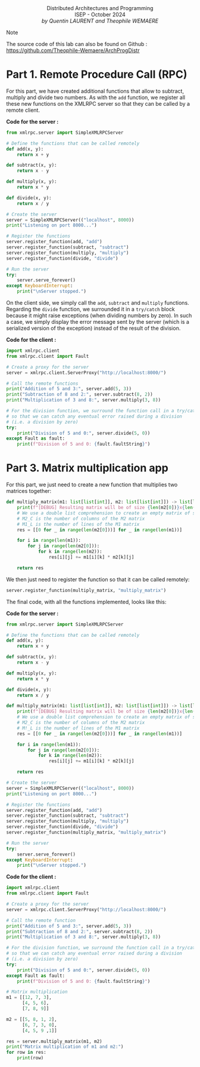 <html>
	<center>Distributed Architectures and Programming</center>
	<center>ISEP - October 2024</center>
	<center style="font-style:italic">by Quentin LAURENT and Theophile WEMAERE</center>
</html>

> [!NOTE]
> The source code of this lab can also be found on Github :
> https://github.com/Theophile-Wemaere/ArchProgDistr


# Part 1. Remote Procedure Call (RPC)

For this part, we have created additional functions that allow to subtract, multiply and divide two numbers. As with the `add` function, we register all these new functions on the XMLRPC server so that they can be called by a remote client.

**Code for the server :**
```python
from xmlrpc.server import SimpleXMLRPCServer

# Define the functions that can be called remotely
def add(x, y):
    return x + y

def subtract(x, y):
    return x - y

def multiply(x, y):
    return x * y

def divide(x, y):
    return x / y

# Create the server
server = SimpleXMLRPCServer(("localhost", 8000))
print("Listening on port 8000...")

# Register the functions
server.register_function(add, "add")
server.register_function(subtract, "subtract")
server.register_function(multiply, "multiply")
server.register_function(divide, "divide")

# Run the server
try:
    server.serve_forever()
except KeyboardInterrupt:
    print("\nServer stopped.")

```

On the client side, we simply call the `add`, `subtract` and `multiply` functions. Regarding the `divide` function, we surrounded it in a `try/catch` block because it might raise exceptions (when dividing numbers by zero). In such a case, we simply display the error message sent by the server (which is a serialized version of the exception) instead of the result of the division.

<div style="page-break-after: always;"></div>

**Code for the client :**
```python
import xmlrpc.client
from xmlrpc.client import Fault

# Create a proxy for the server
server = xmlrpc.client.ServerProxy("http://localhost:8000/")

# Call the remote functions
print("Addition of 5 and 3:", server.add(5, 3))
print("Subtraction of 8 and 2:", server.subtract(8, 2))
print("Multiplication of 3 and 8:", server.multiply(3, 8))

# For the division function, we surround the function call in a try/catch
# so that we can catch any eventual error raised during a division
# (i.e. a division by zero)
try:
    print("Division of 5 and 0:", server.divide(5, 0))
except Fault as fault:
    print(f"Division of 5 and 0: {fault.faultString}")

```


# Part 3. Matrix multiplication app

For this part, we just need to create a new function that multiplies two matrices together:

```python
def multiply_matrix(m1: list[list[int]], m2: list[list[int]]) -> list[list[int]]:
    print(f"[DEBUG] Resulting matrix will be of size {len(m2[0])}x{len(m1)}")
    # We use a double list comprehension to create an empty matrix of size M2_C x M1_L where:
    # M2_C is the number of columns of the M2 matrix
    # M1_L is the number of lines of the M1 matrix
    res = [[0 for _ in range(len(m2[0]))] for _ in range(len(m1))]

    for i in range(len(m1)):
        for j in range(len(m2[0])):
            for k in range(len(m2)):
                res[i][j] += m1[i][k] * m2[k][j]

    return res

```

We then just need to register the function so that it can be called remotely:

```python
server.register_function(multiply_matrix, "multiply_matrix")
```

<div style="page-break-after: always;"></div>

The final code, with all the functions implemented, looks like this:

**Code for the server :**
```python
from xmlrpc.server import SimpleXMLRPCServer

# Define the functions that can be called remotely
def add(x, y):
    return x + y

def subtract(x, y):
    return x - y

def multiply(x, y):
    return x * y

def divide(x, y):
    return x / y

def multiply_matrix(m1: list[list[int]], m2: list[list[int]]) -> list[list[int]]:
    print(f"[DEBUG] Resulting matrix will be of size {len(m2[0])}x{len(m1)}")
    # We use a double list comprehension to create an empty matrix of size M2_C x M1_L where:
    # M2_C is the number of columns of the M2 matrix
    # M!_L is the number of lines of the M1 matrix
    res = [[0 for _ in range(len(m2[0]))] for _ in range(len(m1))]

    for i in range(len(m1)):
        for j in range(len(m2[0])):
            for k in range(len(m2)):
                res[i][j] += m1[i][k] * m2[k][j]

    return res

# Create the server
server = SimpleXMLRPCServer(("localhost", 8000))
print("Listening on port 8000...")

# Register the functions
server.register_function(add, "add")
server.register_function(subtract, "subtract")
server.register_function(multiply, "multiply")
server.register_function(divide, "divide")
server.register_function(multiply_matrix, "multiply_matrix")

# Run the server
try:
    server.serve_forever()
except KeyboardInterrupt:
    print("\nServer stopped.")

```

<div style="page-break-after: always;"></div>

**Code for the client :**
```python
import xmlrpc.client
from xmlrpc.client import Fault

# Create a proxy for the server
server = xmlrpc.client.ServerProxy("http://localhost:8000/")

# Call the remote function
print("Addition of 5 and 3:", server.add(5, 3))
print("Subtraction of 8 and 2:", server.subtract(8, 2))
print("Multiplication of 3 and 8:", server.multiply(3, 8))

# For the division function, we surround the function call in a try/catch
# so that we can catch any eventual error raised during a division
# (i.e. a division by zero)
try:
    print("Division of 5 and 0:", server.divide(5, 0))
except Fault as fault:
    print(f"Division of 5 and 0: {fault.faultString}")

# Matrix multiplication
m1 = [[12, 7, 3],
      [4, 5, 6],
      [7, 8, 9]]

m2 = [[5, 8, 1, 2],
      [6, 7, 3, 0],
      [4, 5, 9 ,1]]

res = server.multiply_matrix(m1, m2)
print("Matrix multiplication of m1 and m2:")
for row in res:
    print(row)

```